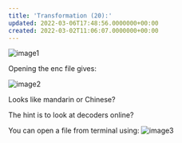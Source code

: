 ```yaml
---
title: 'Transformation (20):'
updated: 2022-03-06T17:48:56.0000000+00:00
created: 2022-03-02T11:06:07.0000000+00:00
---
```


![image1](../../../../_resources/image1-23.png)

Opening the enc file gives:

![image2](../../../../_resources/image2-21.png)

Looks like mandarin or Chinese?

The hint is to look at decoders online?

You can open a file from terminal using:
![image3](../../../../_resources/image3-17.png)

